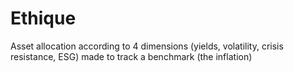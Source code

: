# Ethique

Asset allocation according to 4 dimensions (yields, volatility, crisis resistance, ESG) made to track a benchmark (the inflation)
